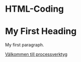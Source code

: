 # HTML-Coding
<!DOCTYPE html>
<html>
<body>

<h1>My First Heading</h1>
<p>My first paragraph.</p>

</body>
</html>

<a href="https://www.processverktyg.se/">Välkommen till processverktyg</a>
